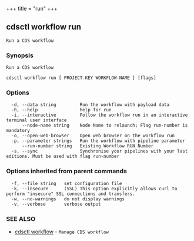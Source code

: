 +++
title = "run"
+++
## cdsctl workflow run

`Run a CDS workflow`

### Synopsis

`Run a CDS workflow`

```
cdsctl workflow run [ PROJECT-KEY WORKFLOW-NAME ] [flags]
```

### Options

```
  -d, --data string         Run the workflow with payload data
  -h, --help                help for run
  -i, --interactive         Follow the workflow run in an interactive terminal user interface
      --node-name string    Node Name to relaunch; Flag run-number is mandatory
  -o, --open-web-browser    Open web browser on the workflow run
  -p, --parameter strings   Run the workflow with pipeline parameter
      --run-number string   Existing Workflow RUN Number
  -s, --sync                Synchronise your pipelines with your last editions. Must be used with flag run-number
```

### Options inherited from parent commands

```
  -f, --file string   set configuration file
  -k, --insecure      (SSL) This option explicitly allows curl to perform "insecure" SSL connections and transfers.
  -w, --no-warnings   do not display warnings
  -v, --verbose       verbose output
```

### SEE ALSO

* [cdsctl workflow](/manual/components/cdsctl/workflow/)	 - `Manage CDS workflow`

